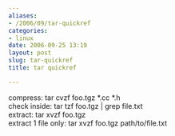 ```yaml
---
aliases:
- /2006/09/tar-quickref
categories:
- linux
date: 2006-09-25 13:19
layout: post
slug: tar-quickref
title: tar quickref

---
```


<p>
 compress: tar cvzf foo.tgz *.cc *.h
 <br/>
 check inside: tar tzf foo.tgz | grep file.txt
 <br/>
 extract: tar xvzf foo.tgz
 <br/>
 extract 1 file only: tar xvzf foo.tgz path/to/file.txt
</p>
